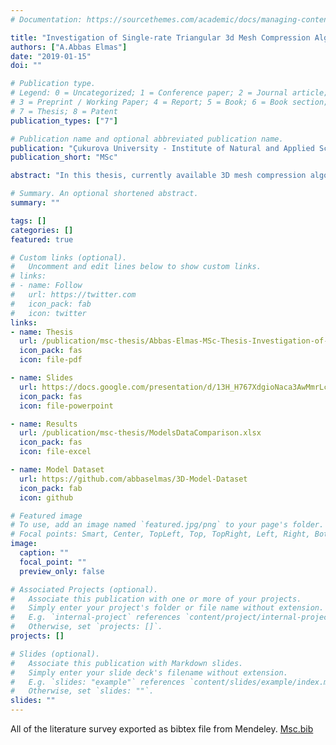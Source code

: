 ```yaml
---
# Documentation: https://sourcethemes.com/academic/docs/managing-content/

title: "Investigation of Single-rate Triangular 3d Mesh Compression Algorithms"
authors: ["A.Abbas Elmas"]
date: "2019-01-15"
doi: ""

# Publication type.
# Legend: 0 = Uncategorized; 1 = Conference paper; 2 = Journal article;
# 3 = Preprint / Working Paper; 4 = Report; 5 = Book; 6 = Book section;
# 7 = Thesis; 8 = Patent
publication_types: ["7"]

# Publication name and optional abbreviated publication name.
publication: "Çukurova University - Institute of Natural and Applied Science"
publication_short: "MSc"

abstract: "In this thesis, currently available 3D mesh compression algorithms, frameworks, libraries etc. are investigated. Especially, the algorithms that are popular in survey papers but don’t have any implementation or had outdated implementation or no published version is available, are gathered together and compiled accordingly. According to the benchmark test results, current best general-purpose data compression methods are identified and applied as the last stage of mesh compression. Results are compared in order to demonstrate the current state of single-rate 3D mesh compression performance with the current best general-purpose data compression methods."

# Summary. An optional shortened abstract.
summary: ""

tags: []
categories: []
featured: true

# Custom links (optional).
#   Uncomment and edit lines below to show custom links.
# links:
# - name: Follow
#   url: https://twitter.com
#   icon_pack: fab
#   icon: twitter
links:
- name: Thesis
  url: /publication/msc-thesis/Abbas-Elmas-MSc-Thesis-Investigation-of-Single-Rate-Triangular-3D-Mesh-Compression-Algorithms-533779.pdf
  icon_pack: fas
  icon: file-pdf

- name: Slides
  url: https://docs.google.com/presentation/d/13H_H767XdgioNaca3AwMmrLcIG4BTpXG/edit?usp=sharing&ouid=105492841391075315895&rtpof=true&sd=true
  icon_pack: fas
  icon: file-powerpoint

- name: Results
  url: /publication/msc-thesis/ModelsDataComparison.xlsx
  icon_pack: fas
  icon: file-excel

- name: Model Dataset
  url: https://github.com/abbaselmas/3D-Model-Dataset
  icon_pack: fab
  icon: github

# Featured image
# To use, add an image named `featured.jpg/png` to your page's folder. 
# Focal points: Smart, Center, TopLeft, Top, TopRight, Left, Right, BottomLeft, Bottom, BottomRight.
image: 
  caption: ""
  focal_point: ""
  preview_only: false

# Associated Projects (optional).
#   Associate this publication with one or more of your projects.
#   Simply enter your project's folder or file name without extension.
#   E.g. `internal-project` references `content/project/internal-project/index.md`.
#   Otherwise, set `projects: []`.
projects: []

# Slides (optional).
#   Associate this publication with Markdown slides.
#   Simply enter your slide deck's filename without extension.
#   E.g. `slides: "example"` references `content/slides/example/index.md`.
#   Otherwise, set `slides: ""`.
slides: ""
---
```


All of the literature survey exported as bibtex file from Mendeley. [Msc.bib](/publication/msc-thesis/MSc.bib)

